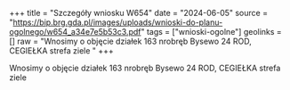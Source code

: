 +++
title = "Szczegóły wniosku W654"
date = "2024-06-05"
source = "https://bip.brg.gda.pl/images/uploads/wnioski-do-planu-ogolnego/w654_a34e7e5b53c3.pdf"
tags = ["wnioski-ogolne"]
geolinks = []
raw = "Wnosimy o objęcie działek 163 nrobręb Bysewo 24 ROD, CEGIEŁKA strefa ziele "
+++

Wnosimy o objęcie działek 163 nrobręb Bysewo 24 ROD, CEGIEŁKA strefa ziele



